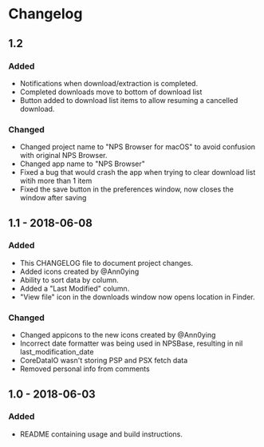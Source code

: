 # Changelog
## 1.2
### Added
- Notifications when download/extraction is completed.
- Completed downloads move to bottom of download list
- Button added to download list items to allow resuming a cancelled download.

### Changed
- Changed project name to "NPS Browser for macOS" to avoid confusion with original NPS Browser.
- Changed app name to "NPS Browser"
- Fixed a bug that would crash the app when trying to clear download list witih more than 1 item
- Fixed the save button in the preferences window, now closes the window after saving

## 1.1 - 2018-06-08
### Added
- This CHANGELOG file to document project changes.
- Added icons created by @Ann0ying
- Ability to sort data by column.
- Added a "Last Modified" column.
- "View file" icon in the downloads window now opens location in Finder.

### Changed
- Changed appicons to the new icons created by @Ann0ying
- Incorrect date formatter was being used in NPSBase, resulting in nil last_modification_date
- CoreDataIO wasn't storing PSP and PSX fetch data
- Removed personal info from comments

## 1.0 - 2018-06-03
### Added
- README containing usage and build instructions.
